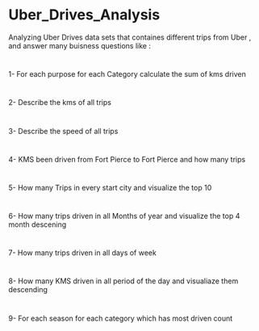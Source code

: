 # Uber_Drives_Analysis

Analyzing Uber Drives data sets that containes different trips from Uber , and answer many buisness questions like :
#
1- For each purpose for each Category calculate the sum of kms driven
#
2- Describe the kms of all trips
#
3- Describe the speed of all trips
#
4- KMS been driven from Fort Pierce to Fort Pierce and how many trips
#
5- How many Trips in every start city and visualize the top 10
#
6- How many trips driven in all Months of year and visualize the top 4 month descening
#
7- How many trips driven in all days of week
#
8- How many KMS driven in all period of the day and visualiaze them descending
#
9- For each season for each category which has most driven count

